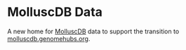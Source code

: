 # MolluscDB Data

A new home for [MolluscDB](https://molluscdb.org) data to support the transition to [molluscdb.genomehubs.org](https://molluscdb.genomehubs.org).

